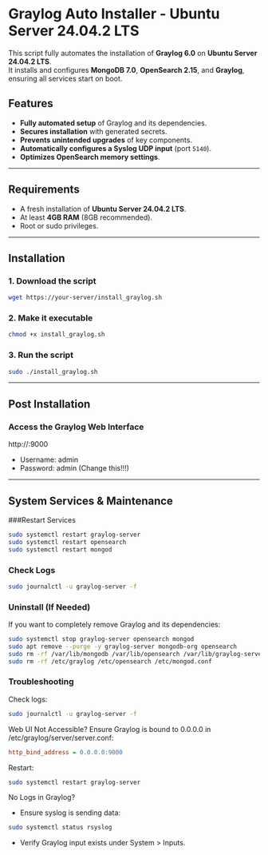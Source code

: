 # Graylog Auto Installer - Ubuntu Server 24.04.2 LTS

This script fully automates the installation of **Graylog 6.0** on **Ubuntu Server 24.04.2 LTS**.  
It installs and configures **MongoDB 7.0**, **OpenSearch 2.15**, and **Graylog**, ensuring all services start on boot.

## Features
- **Fully automated setup** of Graylog and its dependencies.
- **Secures installation** with generated secrets.
- **Prevents unintended upgrades** of key components.
- **Automatically configures a Syslog UDP input** (port `5140`).
- **Optimizes OpenSearch memory settings**.

---

## Requirements
- A fresh installation of **Ubuntu Server 24.04.2 LTS**.
- At least **4GB RAM** (8GB recommended).
- Root or sudo privileges.

---

## Installation

### 1. **Download the script**
```bash
wget https://your-server/install_graylog.sh
```
### 2. Make it executable
```bash
chmod +x install_graylog.sh
```
### 3. Run the script
```bash
sudo ./install_graylog.sh
```

---

## Post Installation

### Access the Graylog Web Interface
http://<your-server-ip>:9000

- Username: admin
- Password: admin (Change this!!!)

---

## System Services & Maintenance

###Restart Services
```bash
sudo systemctl restart graylog-server
sudo systemctl restart opensearch
sudo systemctl restart mongod
```

### Check Logs
```bash
sudo journalctl -u graylog-server -f
```

### Uninstall (If Needed)
If you want to completely remove Graylog and its dependencies:
```bash
sudo systemctl stop graylog-server opensearch mongod
sudo apt remove --purge -y graylog-server mongodb-org opensearch
sudo rm -rf /var/lib/mongodb /var/lib/opensearch /var/lib/graylog-server
sudo rm -rf /etc/graylog /etc/opensearch /etc/mongod.conf
```

### Troubleshooting
Check logs:

```bash
sudo journalctl -u graylog-server -f
```

Web UI Not Accessible?
Ensure Graylog is bound to 0.0.0.0 in /etc/graylog/server/server.conf:

```ini
http_bind_address = 0.0.0.0:9000
```

Restart:
```bash
sudo systemctl restart graylog-server
```

No Logs in Graylog?
- Ensure syslog is sending data:
```bash
sudo systemctl status rsyslog
```
- Verify Graylog input exists under System > Inputs.

